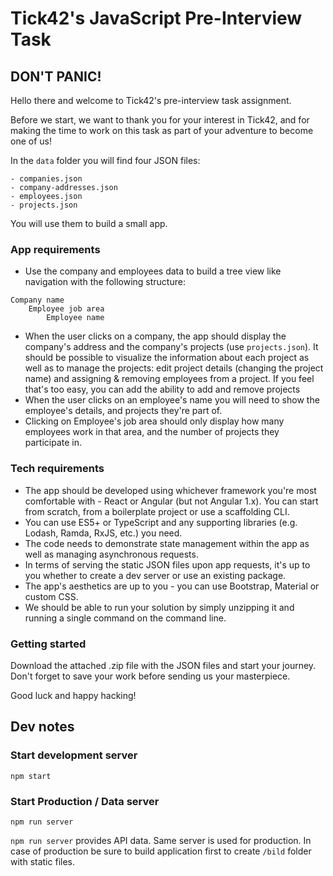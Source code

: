 # Tick42's JavaScript Pre-Interview Task

## DON'T PANIC!

Hello there and welcome to Tick42's pre-interview task assignment.

Before we start, we want to thank you for your interest in Tick42, and for making the time to work on this task as part of your adventure to become one of us!

In the `data` folder you will find four JSON files:

```
- companies.json
- company-addresses.json
- employees.json
- projects.json
```

You will use them to build a small app.

### App requirements

- Use the company and employees data to build a tree view like navigation with the following structure:

```
Company name
    Employee job area
        Employee name
```

- When the user clicks on a company, the app should display the company's address and the company's projects (use `projects.json`). It should be possible to visualize the information about each project as well as to manage the projects: edit project details (changing the project name) and assigning & removing employees from a project. If you feel that's too easy, you can add the ability to add and remove projects
- When the user clicks on an employee's name you will need to show the employee's details, and projects they're part of.
- Clicking on Employee's job area should only display how many employees work in that area, and the number of projects they participate in.

### Tech requirements

- The app should be developed using whichever framework you're most comfortable with - React or Angular (but not Angular 1.x). You can start from scratch, from a boilerplate project or use a scaffolding CLI.
- You can use ES5+ or TypeScript and any supporting libraries (e.g. Lodash, Ramda, RxJS, etc.) you need.
- The code needs to demonstrate state management within the app as well as managing asynchronous requests.
- In terms of serving the static JSON files upon app requests, it's up to you whether to create a dev server or use an existing package.
- The app's aesthetics are up to you - you can use Bootstrap, Material or custom CSS.
- We should be able to run your solution by simply unzipping it and running a single command on the command line.

### Getting started

Download the attached .zip file with the JSON files and start your journey. Don't forget to save your work before sending us your masterpiece.

Good luck and happy hacking!

## Dev notes

### Start development server

```
npm start
```

### Start Production / Data server

```
npm run server
```

`npm run server` provides API data. Same server is used for production. In case of production be sure to build application first to create `/bild` folder with static files.
